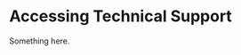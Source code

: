 [title]: # (Accessing Technical Support)
[tags]: # (XXX)
[priority]: # (7262)
# Accessing Technical Support
Something here.
